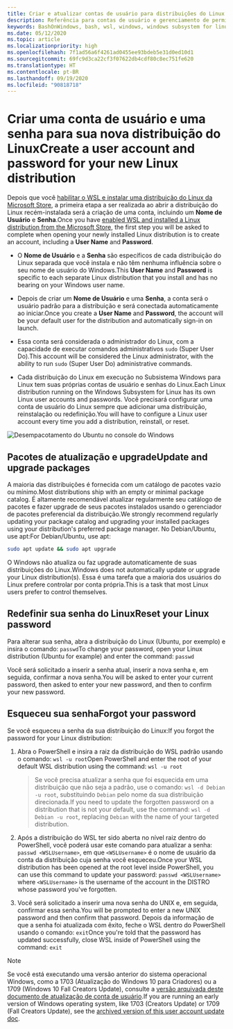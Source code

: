 ```yaml
---
title: Criar e atualizar contas de usuário para distribuições do Linux
description: Referência para contas de usuário e gerenciamento de permissões com o Subsistema Windows para Linux.
keywords: BashOnWindows, bash, wsl, windows, windows subsystem for linux, windowssubsystem, ubuntu, user accounts
ms.date: 05/12/2020
ms.topic: article
ms.localizationpriority: high
ms.openlocfilehash: 7f1ad56a6f4261ad0455ee93bdeb5e31d0ed10d1
ms.sourcegitcommit: 69fc9d3ca22cf3f07622db4cdf80c8ec751fe620
ms.translationtype: HT
ms.contentlocale: pt-BR
ms.lasthandoff: 09/19/2020
ms.locfileid: "90818718"
---
```

# <a name="create-a-user-account-and-password-for-your-new-linux-distribution"></a><span data-ttu-id="0034b-104">Criar uma conta de usuário e uma senha para sua nova distribuição do Linux</span><span class="sxs-lookup"><span data-stu-id="0034b-104">Create a user account and password for your new Linux distribution</span></span>

<span data-ttu-id="0034b-105">Depois que você [habilitar o WSL e instalar uma distribuição do Linux da Microsoft Store](./install-win10.md), a primeira etapa a ser realizada ao abrir a distribuição do Linux recém-instalada será a criação de uma conta, incluindo um **Nome de Usuário** e **Senha**.</span><span class="sxs-lookup"><span data-stu-id="0034b-105">Once you have [enabled WSL and installed a Linux distribution from the Microsoft Store](./install-win10.md), the first step you will be asked to complete when opening your newly installed Linux distribution is to create an account, including a **User Name** and **Password**.</span></span>

- <span data-ttu-id="0034b-106">O **Nome de Usuário** e a **Senha** são específicos de cada distribuição do Linux separada que você instala e não têm nenhuma influência sobre o seu nome de usuário do Windows.</span><span class="sxs-lookup"><span data-stu-id="0034b-106">This **User Name** and **Password** is specific to each separate Linux distribution that you install and has no bearing on your Windows user name.</span></span>

- <span data-ttu-id="0034b-107">Depois de criar um **Nome de Usuário** e uma **Senha**, a conta será o usuário padrão para a distribuição e será conectada automaticamente ao iniciar.</span><span class="sxs-lookup"><span data-stu-id="0034b-107">Once you create a **User Name** and **Password**, the account will be your default user for the distribution and automatically sign-in on launch.</span></span>

- <span data-ttu-id="0034b-108">Essa conta será considerada o administrador do Linux, com a capacidade de executar comandos administrativos `sudo` (Super User Do).</span><span class="sxs-lookup"><span data-stu-id="0034b-108">This account will be considered the Linux administrator, with the ability to run `sudo` (Super User Do) administrative commands.</span></span>

- <span data-ttu-id="0034b-109">Cada distribuição do Linux em execução no Subsistema Windows para Linux tem suas próprias contas de usuário e senhas do Linux.</span><span class="sxs-lookup"><span data-stu-id="0034b-109">Each Linux distribution running on the Windows Subsystem for Linux has its own Linux user accounts and passwords.</span></span>  <span data-ttu-id="0034b-110">Você precisará configurar uma conta de usuário do Linux sempre que adicionar uma distribuição, reinstalação ou redefinição.</span><span class="sxs-lookup"><span data-stu-id="0034b-110">You will have to configure a Linux user account every time you add a distribution, reinstall, or reset.</span></span>

![Desempacotamento do Ubuntu no console do Windows](media/UbuntuInstall.png)

## <a name="update-and-upgrade-packages"></a><span data-ttu-id="0034b-112">Pacotes de atualização e upgrade</span><span class="sxs-lookup"><span data-stu-id="0034b-112">Update and upgrade packages</span></span>

<span data-ttu-id="0034b-113">A maioria das distribuições é fornecida com um catálogo de pacotes vazio ou mínimo.</span><span class="sxs-lookup"><span data-stu-id="0034b-113">Most distributions ship with an empty or minimal package catalog.</span></span> <span data-ttu-id="0034b-114">É altamente recomendável atualizar regularmente seu catálogo de pacotes e fazer upgrade de seus pacotes instalados usando o gerenciador de pacotes preferencial da distribuição.</span><span class="sxs-lookup"><span data-stu-id="0034b-114">We strongly recommend regularly updating your package catalog and upgrading your installed packages using your distribution's preferred package manager.</span></span> <span data-ttu-id="0034b-115">No Debian/Ubuntu, use apt:</span><span class="sxs-lookup"><span data-stu-id="0034b-115">For Debian/Ubuntu, use apt:</span></span>

```bash
sudo apt update && sudo apt upgrade
```

<span data-ttu-id="0034b-116">O Windows não atualiza ou faz upgrade automaticamente de suas distribuições do Linux.</span><span class="sxs-lookup"><span data-stu-id="0034b-116">Windows does not automatically update or upgrade your Linux distribution(s).</span></span> <span data-ttu-id="0034b-117">Essa é uma tarefa que a maioria dos usuários do Linux prefere controlar por conta própria.</span><span class="sxs-lookup"><span data-stu-id="0034b-117">This is a task that most Linux users prefer to control themselves.</span></span>

## <a name="reset-your-linux-password"></a><span data-ttu-id="0034b-118">Redefinir sua senha do Linux</span><span class="sxs-lookup"><span data-stu-id="0034b-118">Reset your Linux password</span></span>

<span data-ttu-id="0034b-119">Para alterar sua senha, abra a distribuição do Linux (Ubuntu, por exemplo) e insira o comando: `passwd`</span><span class="sxs-lookup"><span data-stu-id="0034b-119">To change your password, open your Linux distribution (Ubuntu for example) and enter the command: `passwd`</span></span>

<span data-ttu-id="0034b-120">Você será solicitado a inserir a senha atual, inserir a nova senha e, em seguida, confirmar a nova senha.</span><span class="sxs-lookup"><span data-stu-id="0034b-120">You will be asked to enter your current password, then asked to enter your new password, and then to confirm your new password.</span></span>

## <a name="forgot-your-password"></a><span data-ttu-id="0034b-121">Esqueceu sua senha</span><span class="sxs-lookup"><span data-stu-id="0034b-121">Forgot your password</span></span>

<span data-ttu-id="0034b-122">Se você esqueceu a senha da sua distribuição do Linux:</span><span class="sxs-lookup"><span data-stu-id="0034b-122">If you forgot the password for your Linux distribution:</span></span>

1. <span data-ttu-id="0034b-123">Abra o PowerShell e insira a raiz da distribuição do WSL padrão usando o comando: `wsl -u root`</span><span class="sxs-lookup"><span data-stu-id="0034b-123">Open PowerShell and enter the root of your default WSL distribution using the command: `wsl -u root`</span></span>

    > <span data-ttu-id="0034b-124">Se você precisa atualizar a senha que foi esquecida em uma distribuição que não seja a padrão, use o comando: `wsl -d Debian -u root`, substituindo `Debian` pelo nome da sua distribuição direcionada.</span><span class="sxs-lookup"><span data-stu-id="0034b-124">If you need to update the forgotten password on a distribution that is not your default, use the command: `wsl -d Debian -u root`, replacing `Debian` with the name of your targeted distribution.</span></span>

2. <span data-ttu-id="0034b-125">Após a distribuição do WSL ter sido aberta no nível raiz dentro do PowerShell, você poderá usar este comando para atualizar a senha: `passwd <WSLUsername>`, em que `<WSLUsername>` é o nome de usuário da conta da distribuição cuja senha você esqueceu.</span><span class="sxs-lookup"><span data-stu-id="0034b-125">Once your WSL distribution has been opened at the root level inside PowerShell, you can use this command to update your password: `passwd <WSLUsername>` where `<WSLUsername>` is the username of the account in the DISTRO whose password you've forgotten.</span></span>

3. <span data-ttu-id="0034b-126">Você será solicitado a inserir uma nova senha do UNIX e, em seguida, confirmar essa senha.</span><span class="sxs-lookup"><span data-stu-id="0034b-126">You will be prompted to enter a new UNIX password and then confirm that password.</span></span> <span data-ttu-id="0034b-127">Depois da informação de que a senha foi atualizada com êxito, feche o WSL dentro do PowerShell usando o comando: `exit`</span><span class="sxs-lookup"><span data-stu-id="0034b-127">Once you're told that the password has updated successfully, close WSL inside of PowerShell using the command: `exit`</span></span>

> [!NOTE]
> <span data-ttu-id="0034b-128">Se você está executando uma versão anterior do sistema operacional Windows, como a 1703 (Atualização do Windows 10 para Criadores) ou a 1709 (Windows 10 Fall Creators Update), consulte a [versão arquivada deste documento de atualização de conta de usuário](./user-support-archived.md).</span><span class="sxs-lookup"><span data-stu-id="0034b-128">If you are running an early version of Windows operating system, like 1703 (Creators Update) or 1709 (Fall Creators Update), see the [archived version of this user account update doc](./user-support-archived.md).</span></span>
